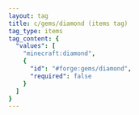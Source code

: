 ```yaml
---
layout: tag
title: c/gems/diamond (items tag)
tag_type: items
tag_content: {
  "values": [
    "minecraft:diamond",
    {
      "id": "#forge:gems/diamond",
      "required": false
    }
  ]
}
---
```

